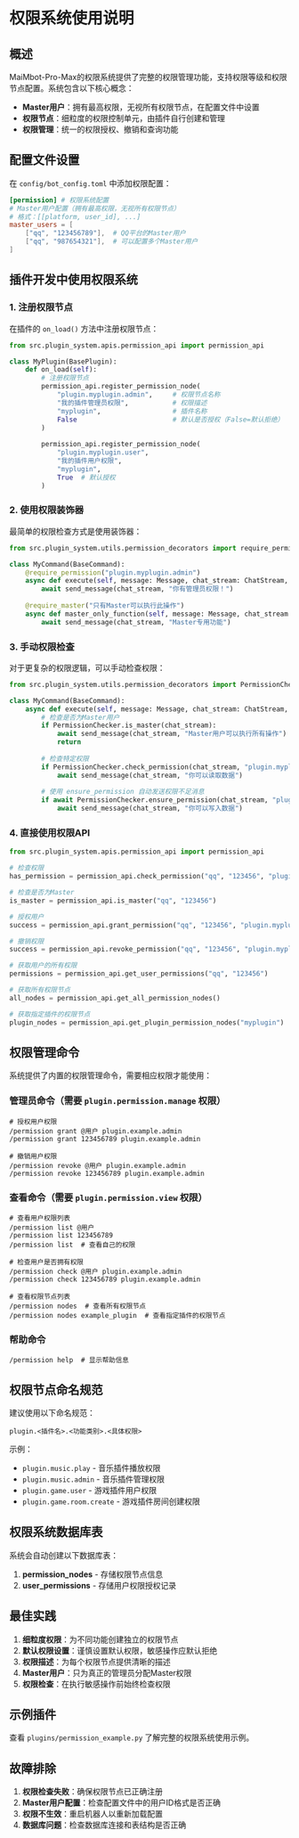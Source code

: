 # 权限系统使用说明

## 概述

MaiMbot-Pro-Max的权限系统提供了完整的权限管理功能，支持权限等级和权限节点配置。系统包含以下核心概念：

- **Master用户**：拥有最高权限，无视所有权限节点，在配置文件中设置
- **权限节点**：细粒度的权限控制单元，由插件自行创建和管理
- **权限管理**：统一的权限授权、撤销和查询功能

## 配置文件设置

在 `config/bot_config.toml` 中添加权限配置：

```toml
[permission] # 权限系统配置
# Master用户配置（拥有最高权限，无视所有权限节点）
# 格式：[[platform, user_id], ...]
master_users = [
    ["qq", "123456789"],  # QQ平台的Master用户
    ["qq", "987654321"],  # 可以配置多个Master用户
]
```

## 插件开发中使用权限系统

### 1. 注册权限节点

在插件的 `on_load()` 方法中注册权限节点：

```python
from src.plugin_system.apis.permission_api import permission_api

class MyPlugin(BasePlugin):
    def on_load(self):
        # 注册权限节点
        permission_api.register_permission_node(
            "plugin.myplugin.admin",     # 权限节点名称
            "我的插件管理员权限",           # 权限描述
            "myplugin",                  # 插件名称
            False                        # 默认是否授权（False=默认拒绝）
        )
        
        permission_api.register_permission_node(
            "plugin.myplugin.user",
            "我的插件用户权限",
            "myplugin",
            True  # 默认授权
        )
```

### 2. 使用权限装饰器

最简单的权限检查方式是使用装饰器：

```python
from src.plugin_system.utils.permission_decorators import require_permission, require_master

class MyCommand(BaseCommand):
    @require_permission("plugin.myplugin.admin")
    async def execute(self, message: Message, chat_stream: ChatStream, args: List[str]):
        await send_message(chat_stream, "你有管理员权限！")
    
    @require_master("只有Master可以执行此操作")
    async def master_only_function(self, message: Message, chat_stream: ChatStream):
        await send_message(chat_stream, "Master专用功能")
```

### 3. 手动权限检查

对于更复杂的权限逻辑，可以手动检查权限：

```python
from src.plugin_system.utils.permission_decorators import PermissionChecker

class MyCommand(BaseCommand):
    async def execute(self, message: Message, chat_stream: ChatStream, args: List[str]):
        # 检查是否为Master用户
        if PermissionChecker.is_master(chat_stream):
            await send_message(chat_stream, "Master用户可以执行所有操作")
            return
        
        # 检查特定权限
        if PermissionChecker.check_permission(chat_stream, "plugin.myplugin.read"):
            await send_message(chat_stream, "你可以读取数据")
        
        # 使用 ensure_permission 自动发送权限不足消息
        if await PermissionChecker.ensure_permission(chat_stream, "plugin.myplugin.write"):
            await send_message(chat_stream, "你可以写入数据")
```

### 4. 直接使用权限API

```python
from src.plugin_system.apis.permission_api import permission_api

# 检查权限
has_permission = permission_api.check_permission("qq", "123456", "plugin.myplugin.admin")

# 检查是否为Master
is_master = permission_api.is_master("qq", "123456")

# 授权用户
success = permission_api.grant_permission("qq", "123456", "plugin.myplugin.admin")

# 撤销权限
success = permission_api.revoke_permission("qq", "123456", "plugin.myplugin.admin")

# 获取用户的所有权限
permissions = permission_api.get_user_permissions("qq", "123456")

# 获取所有权限节点
all_nodes = permission_api.get_all_permission_nodes()

# 获取指定插件的权限节点
plugin_nodes = permission_api.get_plugin_permission_nodes("myplugin")
```

## 权限管理命令

系统提供了内置的权限管理命令，需要相应权限才能使用：

### 管理员命令（需要 `plugin.permission.manage` 权限）

```
# 授权用户权限
/permission grant @用户 plugin.example.admin
/permission grant 123456789 plugin.example.admin

# 撤销用户权限
/permission revoke @用户 plugin.example.admin
/permission revoke 123456789 plugin.example.admin
```

### 查看命令（需要 `plugin.permission.view` 权限）

```
# 查看用户权限列表
/permission list @用户
/permission list 123456789
/permission list  # 查看自己的权限

# 检查用户是否拥有权限
/permission check @用户 plugin.example.admin
/permission check 123456789 plugin.example.admin

# 查看权限节点列表
/permission nodes  # 查看所有权限节点
/permission nodes example_plugin  # 查看指定插件的权限节点
```

### 帮助命令

```
/permission help  # 显示帮助信息
```

## 权限节点命名规范

建议使用以下命名规范：

```
plugin.<插件名>.<功能类别>.<具体权限>
```

示例：
- `plugin.music.play` - 音乐插件播放权限
- `plugin.music.admin` - 音乐插件管理权限
- `plugin.game.user` - 游戏插件用户权限
- `plugin.game.room.create` - 游戏插件房间创建权限

## 权限系统数据库表

系统会自动创建以下数据库表：

1. **permission_nodes** - 存储权限节点信息
2. **user_permissions** - 存储用户权限授权记录

## 最佳实践

1. **细粒度权限**：为不同功能创建独立的权限节点
2. **默认权限设置**：谨慎设置默认权限，敏感操作应默认拒绝
3. **权限描述**：为每个权限节点提供清晰的描述
4. **Master用户**：只为真正的管理员分配Master权限
5. **权限检查**：在执行敏感操作前始终检查权限

## 示例插件

查看 `plugins/permission_example.py` 了解完整的权限系统使用示例。

## 故障排除

1. **权限检查失败**：确保权限节点已正确注册
2. **Master用户配置**：检查配置文件中的用户ID格式是否正确
3. **权限不生效**：重启机器人以重新加载配置
4. **数据库问题**：检查数据库连接和表结构是否正确
